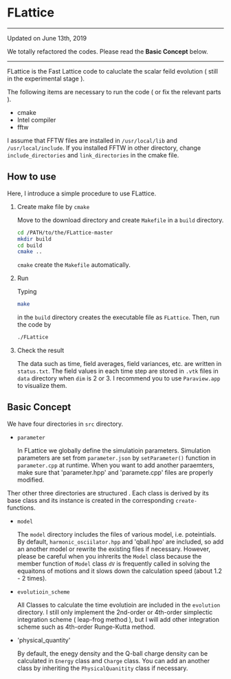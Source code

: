 # FLattice

---

Updated on June 13th, 2019

We totally refactored the codes. Please read the **Basic Concept** below.

---

FLattice is the Fast Lattice code to caluclate the scalar feild evolution ( still in the experimental stage ).

The following items are necessary to run the code ( or fix the relevant parts ).

- cmake
- Intel compiler
- fftw

I assume that FFTW files are installed in  `/usr/local/lib` and `/usr/local/include`. If you installed FFTW in other directory, change `include_directories` and `link_directories` in the cmake file.

## How to use

Here, I introduce a simple procedure to use FLattice.

1. Create make file by `cmake`

   Move to the download directory and create `Makefile` in a `build` directory.

   ```bash
   cd /PATH/to/the/FLattice-master
   mkdir build
   cd build
   cmake ..
   ```

   `cmake` create the `Makefile` automatically.

2. Run

   Typing

   ```bash
   make
   ```

   in the `build` directory creates the executable file as `FLattice`. Then, run the code by

   ```bash
   ./FLattice
   ```

3. Check the result

   The data such as time, field averages, field variances, etc.  are written in `status.txt`. The field values in each time step are stored in `.vtk` files in `data` directory when `dim` is 2 or 3. I recommend you to use `Paraview.app` to visualize them.

## Basic Concept

 We have four directories in `src` directory.

- `parameter`

  In FLattice we globally define the simulatioin parameters. Simulation parameters are set from `parameter.json`  by `setParameter()` function in `parameter.cpp` at runtime. When you want to add another paraemters, make sure that 'parameter.hpp' and 'paramete.cpp' files are properly modified.

Ther other three directories are structured . Each class is derived by its base class and its instance is created in the corresponding `create-` functions.

- `model`

  The  `model` directory includes the files of various model, i.e. poteintials. By default, `harmonic_osciilator.hpp` and 'qball.hpo' are included, so add an another model or rewrite the existing files if necessary. However, please be careful when you inhrerits the `Model` class  because the member function of `Model` class  `dV` is frequently called in solving the equaitons of motions and it slows down the calculation speed (about 1.2 - 2 times).

- `evolutioin_scheme`

  All Classes to calculate the time evolutioin are included in the `evolution` directory. I still only implement the 2nd-order or 4th-order simplectic integration scheme ( leap-frog method ), but I will add other integration scheme such as 4th-order Runge-Kutta method.
  
- 'physical_quantity'

  By default, the enegy density and the Q-ball charge density can be calculated in `Energy` class and `Charge` class. You can add an another class by inheriting the `PhysicalQuanitity` class if necessary.

